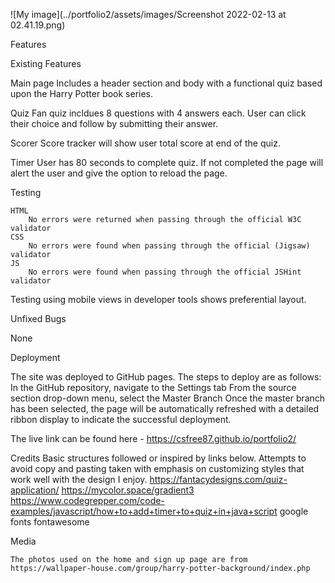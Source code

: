 ![My image](../portfolio2/assets/images/Screenshot 2022-02-13 at 02.41.19.png)

Features

Existing Features

Main page
        Includes a header section and body with a functional quiz based upon the Harry Potter book series. 

Quiz
        Fan quiz incldues 8 questions with 4 answers each. User can click their choice and follow by submitting their answer.

Scorer
        Score tracker will show user total score at end of the quiz.

Timer
        User has 80 seconds to complete quiz. If not completed the page will alert the user and give the option to reload the page.


Testing


    HTML
        No errors were returned when passing through the official W3C validator
    CSS
        No errors were found when passing through the official (Jigsaw) validator
    JS
        No errors were found when passing through the official JSHint validator

Testing using mobile views in developer tools shows preferential layout. 

Unfixed Bugs

None


Deployment

  The site was deployed to GitHub pages. The steps to deploy are as follows:
        In the GitHub repository, navigate to the Settings tab
        From the source section drop-down menu, select the Master Branch
        Once the master branch has been selected, the page will be automatically refreshed with a detailed ribbon display to indicate the successful deployment.

The live link can be found here -  https://csfree87.github.io/portfolio2/

Credits
Basic structures followed or inspired by links below. Attempts to avoid copy and pasting taken with emphasis on customizing styles that work well with the design I enjoy. 
https://fantacydesigns.com/quiz-application/
https://mycolor.space/gradient3
https://www.codegrepper.com/code-examples/javascript/how+to+add+timer+to+quiz+in+java+script
google fonts
fontawesome 


Media

    The photos used on the home and sign up page are from https://wallpaper-house.com/group/harry-potter-background/index.php
    
